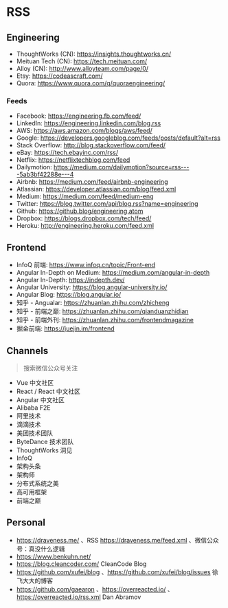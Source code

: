 # RSS

## Engineering

- ThoughtWorks (CN): https://insights.thoughtworks.cn/
- Meituan Tech (CN): https://tech.meituan.com/
- Alloy (CN): http://www.alloyteam.com/page/0/
- Etsy: https://codeascraft.com/
- Quora: https://www.quora.com/q/quoraengineering/

### Feeds

- Facebook: https://engineering.fb.com/feed/
- LinkedIn: https://engineering.linkedin.com/blog.rss
- AWS: https://aws.amazon.com/blogs/aws/feed/
- Google: https://developers.googleblog.com/feeds/posts/default?alt=rss
- Stack Overflow: http://blog.stackoverflow.com/feed/
- eBay: https://tech.ebayinc.com/rss/
- Netflix: https://netflixtechblog.com/feed
- Dailymotion: https://medium.com/dailymotion?source=rss----5ab3bf42288e---4
- Airbnb: https://medium.com/feed/airbnb-engineering
- Atlassian: https://developer.atlassian.com/blog/feed.xml
- Medium: https://medium.com/feed/medium-eng
- Twitter: https://blog.twitter.com/api/blog.rss?name=engineering
- Github: https://github.blog/engineering.atom
- Dropbox: https://blogs.dropbox.com/tech/feed/
- Heroku: http://engineering.heroku.com/feed.xml

## Frontend

- InfoQ 前端: https://www.infoq.cn/topic/Front-end
- Angular In-Depth on Medium: https://medium.com/angular-in-depth
- Angular In-Depth: https://indepth.dev/
- Angular University: https://blog.angular-university.io/
- Angular Blog: https://blog.angular.io/
- 知乎 - Angualar: https://zhuanlan.zhihu.com/zhicheng
- 知乎 - 前端之巅: https://zhuanlan.zhihu.com/qianduanzhidian
- 知乎 - 前端外刊: https://zhuanlan.zhihu.com/frontendmagazine
- 掘金前端: https://juejin.im/frontend

## Channels

> 搜索微信公众号关注

- Vue 中文社区
- React / React 中文社区
- Angular 中文社区
- Alibaba F2E
- 阿里技术
- 滴滴技术
- 美团技术团队
- ByteDance 技术团队
- ThoughtWorks 洞见
- InfoQ
- 架构头条
- 架构师
- 分布式系统之美
- 高可用框架
- 前端之巅

## Personal

- https://draveness.me/ 、RSS https://draveness.me/feed.xml 、微信公众号：真没什么逻辑
- https://www.benkuhn.net/
- https://blog.cleancoder.com/ CleanCode Blog
- https://github.com/xufei/blog 、https://github.com/xufei/blog/issues 徐飞大大的博客
- https://github.com/gaearon 、https://overreacted.io/ 、https://overreacted.io/rss.xml Dan Abramov
